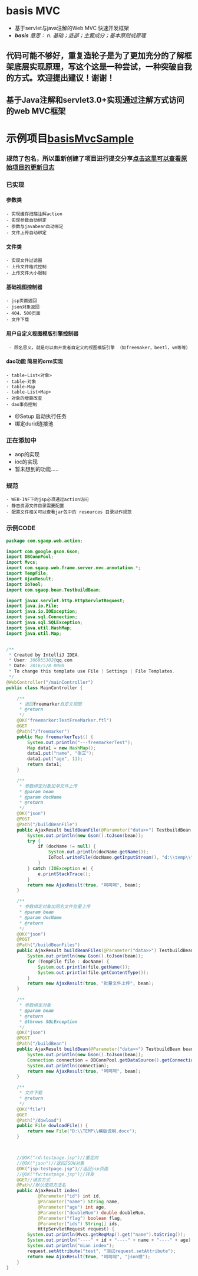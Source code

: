 # **basis  MVC**
- 基于servlet与java注解的Web MVC 快速开发框架
- _**basis** 意思： n. 基础；底部；主要成分；基本原则或原理_
## 代码可能不够好，重复造轮子是为了更加充分的了解框架底层实现原理，写这个这是一种尝试，一种突破自我的方式。欢迎提出建议！谢谢！
## 基于Java注解和servlet3.0+实现通过注解方式访问的web MVC框架
# 示例项目[basisMvcSample](https://github.com/threefish/basisMvcSample "示例项目")
###  规范了包名，所以重新创建了项目进行提交分享[点击这里可以查看原始项目的更新日志](https://github.com/threefish/basisMvcSample "示例项目")
### 已实现
#### 参数类

    - 实现缓存扫描注解action
    - 实现参数自动绑定
    - 参数与javabean自动绑定
    - 文件上传自动绑定

#### 文件类
    - 实现文件过滤器
    - 上传文件格式控制
    - 上传文件大小限制

#### 基础视图控制器
    - jsp页面返回
    - json对象返回
    - 404、500页面
    - 文件下载
#### 用户自定义视图模版引擎控制器
     - 顾名思义，就是可以由开发者自定义的视图模版引擎 （如freemaker，beetl，vm等等）

#### dao功能  简易的orm实现
    - table-List<对象>
    - table-对象
    - table-Map
    - table-List<Map>
    - 对象的增删改查
    - dao事务控制

- @Setup 启动执行任务
- 绑定durid连接池

### 正在添加中
- aop的实现
- ioc的实现
- 暂未想到的功能.....


### 规范
    - WEB-INF下的jsp必须通过action访问
    - 静态资源文件目录需要配置
    - 配置文件相关可以查看jar包中的 resources 目录以作规范

### 示例CODE
```java
package com.sgaop.web.action;

import com.google.gson.Gson;
import DBConnPool;
import Mvcs;
import com.sgaop.web.frame.server.mvc.annotation.*;
import TempFile;
import AjaxResult;
import IoTool;
import com.sgaop.bean.TestbuildBean;

import javax.servlet.http.HttpServletRequest;
import java.io.File;
import java.io.IOException;
import java.sql.Connection;
import java.sql.SQLException;
import java.util.HashMap;
import java.util.Map;


/**
 * Created by IntelliJ IDEA.
 * User: 306955302@qq.com
 * Date: 2016/5/8 0008
 * To change this template use File | Settings | File Templates.
 */
@WebController("/mainController")
public class MainController {

    /**
     * 返回freemarker自定义视图
     * @return
     */
    @OK("freemarker:TestFreeMarker.ftl")
    @GET
    @Path("/freemarker")
    public Map freemarkerTest() {
        System.out.println("---freemarkerTest");
        Map data1 = new HashMap();
        data1.put("name", "张三");
        data1.put("age", 11);
        return data1;
    }

    /**
     * 参数绑定对象加单文件上传
     * @param bean
     * @param docName
     * @return
     */
    @OK("json")
    @POST
    @Path("/buildBeanFile")
    public AjaxResult buildBeanFile(@Parameter("data>>") TestbuildBean bean, @Parameter("docName") TempFile docName) {
        System.out.println(new Gson().toJson(bean));
        try {
            if (docName != null) {
                System.out.println(docName.getName());
                IoTool.writeFile(docName.getInputStream(), "d:\\temp\\" + docName.getName());
            }
        } catch (IOException e) {
            e.printStackTrace();
        }
        return new AjaxResult(true, "呵呵呵", bean);
    }

    /**
     * 参数绑定对象加同名文件批量上传
     * @param bean
     * @param docName
     * @return
     */
    @OK("json")
    @POST
    @Path("/buildBeanFiles")
    public AjaxResult buildBeanFiles(@Parameter("data>>") TestbuildBean bean, @Parameter("docName") TempFile[] docName) {
        System.out.println(new Gson().toJson(bean));
        for (TempFile file : docName) {
            System.out.println(file.getName());
            System.out.println(file.getContentType());
        }
        return new AjaxResult(true, "批量文件上传", bean);
    }

    /**
     * 参数绑定对象
     * @param bean
     * @return
     * @throws SQLException
     */
    @OK("json")
    @POST
    @Path("/buildBean")
    public AjaxResult buildBean(@Parameter("data>>") TestbuildBean bean) throws SQLException {
        System.out.println(new Gson().toJson(bean));
        Connection connection = DBConnPool.getDataSource().getConnection();
        System.out.println(connection);
        return new AjaxResult(true, "呵呵呵", bean);
    }

    /**
     * 文件下载
     * @return
     */
    @OK("file")
    @GET
    @Path("/dowload")
    public File dowloadFile() {
        return new File("D:\\TEMP\\模版说明.docx");
    }



    //@OK("rd:testpage.jsp")//重定向
    //@OK("json")//返回JSON对象
    @OK("jsp:testpage.jsp")//返回jsp页面
    //@OK("fw:testpage.jsp")//转发
    @GET//请求方式
    @Path//默认使用方法名
    public AjaxResult index(
            @Parameter("id") int id,
            @Parameter("name") String name,
            @Parameter("age") int age,
            @Parameter("doubleNum") double doubleNum,
            @Parameter("flag") boolean flag,
            @Parameter("ids") String[] ids,
            HttpServletRequest request) {
        System.out.println(Mvcs.getReqMap().get("name").toString());
        System.out.println("----" + id + "----" + name + "----" + age);
        System.out.println("mian index");
        request.setAttribute("test", "测试request.setAttribute");
        return new AjaxResult(true, "呵呵呵", "json哦");
    }
}

```